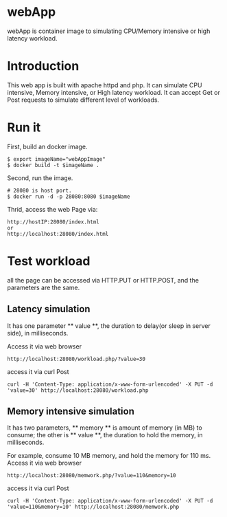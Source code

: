 # webApp #
webApp is container image to simulating CPU/Memory intensive or high latency workload.

# Introduction #
This web app is built with apache httpd and php. It can simulate  CPU intensive, Memory intensive, or High latency workload.
It can accept Get or Post requests to simulate different level of workloads.

# Run it #
First, build an docker image.
```console
$ export imageName="webAppImage"
$ docker build -t $imageName .
```

Second, run the image.
```console
# 28080 is host port.
$ docker run -d -p 28080:8080 $imageName
```

Thrid, access the web Page via:
```console
http://hostIP:28080/index.html
or
http://localhost:28080/index.html
```

# Test workload #

all the page can be accessed via HTTP.PUT or HTTP.POST, and the parameters are the same.

## Latency simulation ##
It has one parameter ** value **, the duration to delay(or sleep in server side), in milliseconds.

Access it via web browser
```console
http://localhost:28080/workload.php/?value=30
```
access it via curl Post
```console
curl -H 'Content-Type: application/x-www-form-urlencoded' -X PUT -d 'value=30' http://localhost:28080/workload.php
```

## Memory intensive simulation ##
It has two parameters, ** memory ** is amount of memory (in MB) to consume; the other is ** value **, the duration to hold the 
memory, in milliseconds.

For example, consume 10 MB memory, and hold the memory for 110 ms.
Access it via web browser
```console
http://localhost:28080/memwork.php/?value=110&memory=10
```
access it via curl Post
```console
curl -H 'Content-Type: application/x-www-form-urlencoded' -X PUT -d 'value=110&memory=10' http://localhost:28080/memwork.php
```
